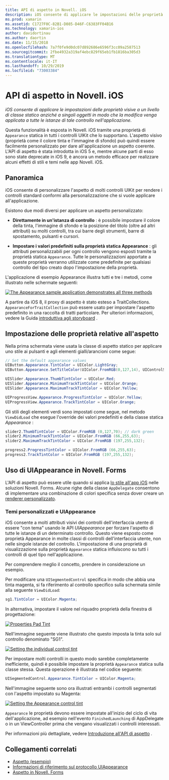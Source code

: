 ```yaml
---
title: API di aspetto in Novell. iOS
description: iOS consente di applicare le impostazioni delle proprietà visive a un livello di classe statico anziché a singoli oggetti in modo che la modifica venga applicata a tutte le istanze di tale controllo nell'applicazione.
ms.prod: xamarin
ms.assetid: C1727F0C-82B1-D085-D46F-C6383FF04B16
ms.technology: xamarin-ios
author: davidortinau
ms.author: daortin
ms.date: 11/15/2018
ms.openlocfilehash: 7a7f0fe9d0dc07d892686e6596f3cc09a2587513
ms.sourcegitcommit: 2fbe4932a319af4ebc829f65eb1fb1816ba305d3
ms.translationtype: MT
ms.contentlocale: it-IT
ms.lasthandoff: 10/29/2019
ms.locfileid: "73003384"
---
```

# <a name="appearance-api-in-xamarinios"></a>API di aspetto in Novell. iOS

_iOS consente di applicare le impostazioni delle proprietà visive a un livello di classe statico anziché a singoli oggetti in modo che la modifica venga applicata a tutte le istanze di tale controllo nell'applicazione._

Questa funzionalità è esposta in Novell. iOS tramite una proprietà di `Appearance` statica in tutti i controlli UIKit che lo supportano. L'aspetto visivo (proprietà come il colore tinta e l'immagine di sfondo) può quindi essere facilmente personalizzato per dare all'applicazione un aspetto coerente. L'API di aspetto è stata introdotta in iOS 5 e, mentre alcune parti di esso sono state deprecate in iOS 9, è ancora un metodo efficace per realizzare alcuni effetti di stili e temi nelle app Novell. iOS.

## <a name="overview"></a>Panoramica

iOS consente di personalizzare l'aspetto di molti controlli UIKit per rendere i controlli standard conformi alla personalizzazione che si vuole applicare all'applicazione.

Esistono due modi diversi per applicare un aspetto personalizzato:

- **Direttamente in un'istanza di controllo** : è possibile impostare il colore della tinta, l'immagine di sfondo e la posizione del titolo (oltre ad altri attributi) su molti controlli, tra cui barre degli strumenti, barre di spostamento, pulsanti e cursori.

- **Impostare i valori predefiniti sulla proprietà statica Appearance** : gli attributi personalizzabili per ogni controllo vengono esposti tramite la proprietà statica `Appearance`. Tutte le personalizzazioni apportate a queste proprietà verranno utilizzate come predefinite per qualsiasi controllo del tipo creato dopo l'impostazione della proprietà.

L'applicazione di esempio Appearance illustra tutti e tre i metodi, come illustrato nelle schermate seguenti:

[![](introduction-to-the-appearance-api-images/appearance01-sml.png "The Appearance sample application demonstrates all three methods")](introduction-to-the-appearance-api-images/appearance01.png#lightbox)

A partire da iOS 8, il proxy di aspetto è stato esteso a TraitCollections.
 `AppearanceForTraitCollection` può essere usato per impostare l'aspetto predefinito in una raccolta di tratti particolare. Per ulteriori informazioni, vedere la Guida [introduttiva agli storyboard](~/ios/user-interface/storyboards/unified-storyboards.md) .

## <a name="setting-appearance-properties"></a>Impostazione delle proprietà relative all'aspetto

Nella prima schermata viene usata la classe di aspetto statico per applicare uno stile ai pulsanti e agli elementi gialli/arancioni come segue:

```csharp
// Set the default appearance values
UIButton.Appearance.TintColor = UIColor.LightGray;
UIButton.Appearance.SetTitleColor(UIColor.FromRGB(0,127,14), UIControlState.Normal);

UISlider.Appearance.ThumbTintColor = UIColor.Red;
UISlider.Appearance.MinimumTrackTintColor = UIColor.Orange;
UISlider.Appearance.MaximumTrackTintColor = UIColor.Yellow;

UIProgressView.Appearance.ProgressTintColor = UIColor.Yellow;
UIProgressView.Appearance.TrackTintColor = UIColor.Orange;
```

Gli stili degli elementi verdi sono impostati come segue, nel metodo `ViewDidLoad` che esegue l'override dei valori predefiniti e della classe statica *Appearance* :

```csharp
slider2.ThumbTintColor = UIColor.FromRGB (0,127,70); // dark green
slider2.MinimumTrackTintColor = UIColor.FromRGB (66,255,63);
slider2.MaximumTrackTintColor = UIColor.FromRGB (197,255,132);
```

```csharp
progress2.ProgressTintColor = UIColor.FromRGB (66,255,63);
progress2.TrackTintColor = UIColor.FromRGB (197,255,132);
```

## <a name="using-uiappearance-in-xamarinforms"></a>Uso di UIAppearance in Novell. Forms

L'API di aspetto può essere utile quando si applica [lo stile all'app iOS](~/xamarin-forms/platform/ios/formatting.md#uiappearance) nelle soluzioni Novell. Forms. Alcune righe della classe `AppDelegate` consentono di implementare una combinazione di colori specifica senza dover creare un [renderer personalizzato](~/xamarin-forms/app-fundamentals/custom-renderer/index.md).

### <a name="custom-themes-and-uiappearance"></a>Temi personalizzati e UIAppearance

iOS consente a molti attributi visivi dei controlli dell'interfaccia utente di essere "con tema" usando le API *UIAppearance* per forzare l'aspetto di tutte le istanze di un determinato controllo. Questo viene esposto come proprietà Appearance in molte classi di controlli dell'interfaccia utente, non nelle singole istanze del controllo. L'impostazione di una proprietà di visualizzazione sulla proprietà `Appearance` statica influiscono su tutti i controlli di quel tipo nell'applicazione.

Per comprendere meglio il concetto, prendere in considerazione un esempio.

Per modificare una `UISegmentedControl` specifica in modo che abbia una tinta magenta, si fa riferimento al controllo specifico sulla schermata simile alla seguente `ViewDidLoad`:

```csharp
sg1.TintColor = UIColor.Magenta;
```

In alternativa, impostare il valore nel riquadro proprietà della finestra di progettazione:

[![](introduction-to-the-appearance-api-images/propertiespadtint.png "Properties Pad Tint")](introduction-to-the-appearance-api-images/propertiespadtint.png#lightbox)

Nell'immagine seguente viene illustrato che questo imposta la tinta solo sul controllo denominato "SG1".

[![](introduction-to-the-appearance-api-images/image53.png "Setting the individual control tint")](introduction-to-the-appearance-api-images/image53.png#lightbox)

Per impostare molti controlli in questo modo sarebbe completamente inefficiente, quindi è possibile impostare la proprietà `Appearance` statica sulla classe stessa. Questa operazione è illustrata nel codice seguente:

```csharp
UISegmentedControl.Appearance.TintColor = UIColor.Magenta;
```

Nell'immagine seguente sono ora illustrati entrambi i controlli segmentati con l'aspetto impostato su Magenta:

[![](introduction-to-the-appearance-api-images/image54.png "Setting the Appearance control tint")](introduction-to-the-appearance-api-images/image54.png#lightbox)

`Appearance` le proprietà devono essere impostate all'inizio del ciclo di vita dell'applicazione, ad esempio nell'evento `FinishedLaunching` di AppDelegate o in un ViewController prima che vengano visualizzati i controlli interessati.

Per informazioni più dettagliate, vedere [Introduzione all'API di aspetto](~/ios/user-interface/ios-ui/introduction-to-the-appearance-api.md) .

## <a name="related-links"></a>Collegamenti correlati

- [Aspetto (esempio)](https://docs.microsoft.com/samples/xamarin/ios-samples/appearance)
- [Informazioni di riferimento sul protocollo UIAppearance](https://developer.apple.com/library/ios/documentation/UIKit/Reference/UIAppearance_Protocol/)
- [Aspetto in Novell. Forms](~/xamarin-forms/platform/ios/formatting.md#uiappearance)
